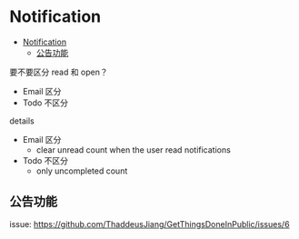 # Notification

- [Notification](#notification)
  - [公告功能](#公告功能)

要不要区分 read 和 open？

* Email 区分
* Todo 不区分

details

* Email 区分
  * clear unread count when the user read notifications
* Todo 不区分
  * only uncompleted count

## 公告功能

issue: https://github.com/ThaddeusJiang/GetThingsDoneInPublic/issues/6